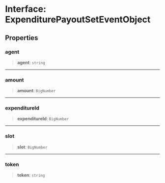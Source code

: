 # Interface: ExpenditurePayoutSetEventObject

## Properties

### agent

> **agent**: `string`

***

### amount

> **amount**: `BigNumber`

***

### expenditureId

> **expenditureId**: `BigNumber`

***

### slot

> **slot**: `BigNumber`

***

### token

> **token**: `string`
